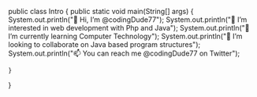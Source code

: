 public class Intro {
  public static void main(String[] args) {
    System.out.println("👋 Hi, I’m @codingDude77");
    System.out.println("👀 I’m interested in web development with Php and Java");
    System.out.println("🌱 I’m currently learning Computer Technology");
    System.out.println("💞️ I’m looking to collaborate on Java based program structures");
    System.out.println("📫 You can reach me @codingDude77 on Twitter");
  
    }
  }
